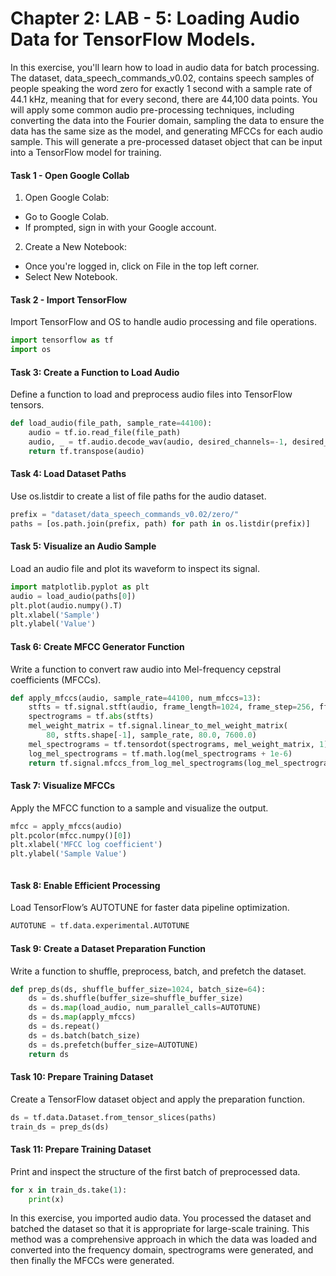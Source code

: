 # Chapter 2: LAB - 5: Loading Audio Data for TensorFlow Models.

In this exercise, you'll learn how to load in audio data for batch processing. The dataset, data_speech_commands_v0.02, contains speech samples of people speaking the word zero for exactly 1 second with a sample rate of 44.1 kHz, meaning that for every second, there are 44,100 data points. You will apply some common audio pre-processing techniques, including converting the data into the Fourier domain, sampling the data to ensure the data has the same size as the model, and generating MFCCs for each audio sample. This will generate a pre-processed dataset object that can be input into a TensorFlow model for training.

#### Task 1 - Open Google Collab

1. Open Google Colab:

- Go to Google Colab.
- If prompted, sign in with your Google account.

2. Create a New Notebook:
- Once you're logged in, click on File in the top left corner.
- Select New Notebook.

#### Task 2 - Import TensorFlow

Import TensorFlow and OS to handle audio processing and file operations.

```python
import tensorflow as tf
import os

```

#### Task 3: Create a Function to Load Audio

Define a function to load and preprocess audio files into TensorFlow tensors.

```python
def load_audio(file_path, sample_rate=44100):
    audio = tf.io.read_file(file_path)
    audio, _ = tf.audio.decode_wav(audio, desired_channels=-1, desired_samples=sample_rate)
    return tf.transpose(audio)


```

#### Task 4: Load Dataset Paths

 Use os.listdir to create a list of file paths for the audio dataset.


```python
prefix = "dataset/data_speech_commands_v0.02/zero/"
paths = [os.path.join(prefix, path) for path in os.listdir(prefix)]

```

#### Task 5: Visualize an Audio Sample

Load an audio file and plot its waveform to inspect its signal.

```python
import matplotlib.pyplot as plt
audio = load_audio(paths[0])
plt.plot(audio.numpy().T)
plt.xlabel('Sample')
plt.ylabel('Value')

```

#### Task 6:  Create MFCC Generator Function

Write a function to convert raw audio into Mel-frequency cepstral coefficients (MFCCs).


```python
def apply_mfccs(audio, sample_rate=44100, num_mfccs=13):
    stfts = tf.signal.stft(audio, frame_length=1024, frame_step=256, fft_length=1024)
    spectrograms = tf.abs(stfts)
    mel_weight_matrix = tf.signal.linear_to_mel_weight_matrix(
        80, stfts.shape[-1], sample_rate, 80.0, 7600.0)
    mel_spectrograms = tf.tensordot(spectrograms, mel_weight_matrix, 1)
    log_mel_spectrograms = tf.math.log(mel_spectrograms + 1e-6)
    return tf.signal.mfccs_from_log_mel_spectrograms(log_mel_spectrograms)[..., :num_mfccs]

```

#### Task 7: Visualize MFCCs

Apply the MFCC function to a sample and visualize the output.

```python
mfcc = apply_mfccs(audio)
plt.pcolor(mfcc.numpy()[0])
plt.xlabel('MFCC log coefficient')
plt.ylabel('Sample Value')



```

#### Task 8: Enable Efficient Processing

Load TensorFlow’s AUTOTUNE for faster data pipeline optimization.


```python
AUTOTUNE = tf.data.experimental.AUTOTUNE

```

#### Task 9: Create a Dataset Preparation Function

Write a function to shuffle, preprocess, batch, and prefetch the dataset.

```python
def prep_ds(ds, shuffle_buffer_size=1024, batch_size=64):
    ds = ds.shuffle(buffer_size=shuffle_buffer_size)
    ds = ds.map(load_audio, num_parallel_calls=AUTOTUNE)
    ds = ds.map(apply_mfccs)
    ds = ds.repeat()
    ds = ds.batch(batch_size)
    ds = ds.prefetch(buffer_size=AUTOTUNE)
    return ds

```

#### Task 10: Prepare Training Dataset

Create a TensorFlow dataset object and apply the preparation function.

```python
ds = tf.data.Dataset.from_tensor_slices(paths)
train_ds = prep_ds(ds)

```

#### Task 11: Prepare Training Dataset
Print and inspect the structure of the first batch of preprocessed data.

```python
for x in train_ds.take(1):
    print(x)

```
In this exercise, you imported audio data. You processed the dataset and batched the dataset so that it is appropriate for large-scale training. This method was a comprehensive approach in which the data was loaded and converted into the frequency domain, spectrograms were generated, and then finally the MFCCs were generated.
